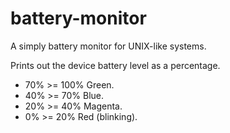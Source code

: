 battery-monitor
===============

A simply battery monitor for UNIX-like systems.

Prints out the device battery level as a percentage.
 * 70% >= 100% Green.
 * 40% >= 70% Blue.
 * 20% >= 40% Magenta.
 * 0% >= 20% Red (blinking).
